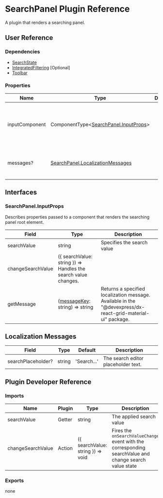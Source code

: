 # SearchPanel Plugin Reference

A plugin that renders a searching panel.

## User Reference

### Dependencies

- [SearchState](search-state.md)
- [IntegratedFiltering](integrated-filtering.md) [Optional]
- [Toolbar](toolbar.md)

### Properties

Name | Type | Default | Description
-----|------|---------|------------
inputComponent | ComponentType&lt;[SearchPanel.InputProps](#searchpanelinputprops)&gt; | | A component that renders the searching panel input element.
messages? | [SearchPanel.LocalizationMessages](#localization-messages) | | An object that specifies localization messages.

## Interfaces

### SearchPanel.InputProps

Describes properties passed to a component that renders the searching panel root element.

Field | Type | Description
------|------|------------
searchValue | string | Specifies the search value
changeSearchValue | ({ searchValue: string }) => Handles the search value changes.
getMessage | ([messageKey](#localization-messages): string) => string | Returns a specified localization message. Available in the "@devexpress/dx-react-grid-material-ui" package.

## Localization Messages

Field | Type | Default | Description
------|------|---------|------------
searchPlaceholder? | string | 'Search...' | The search editor placeholder text.

## Plugin Developer Reference

### Imports

Name | Plugin | Type | Description
-----|--------|------|------------
searchValue | Getter | string | The applied search value
changeSearchValue | Action | ({ searchValue: string }) => void | Fires the `onSearchValueChange` event with the corresponding searchValue and change search value state

### Exports

none
